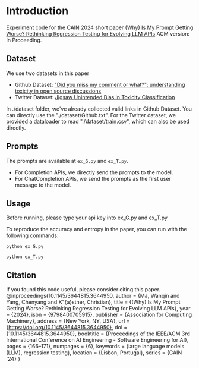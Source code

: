 # Introduction
Experiment code for the CAIN 2024 short paper [(Why) Is My Prompt Getting Worse? Rethinking Regression Testing for Evolving LLM APIs](https://arxiv.org/abs/2311.11123)
ACM version: In Proceeding.

## Dataset
We use two datasets in this paper
- Github Dataset: ["Did you miss my comment or what?": understanding toxicity in open source discussions](https://dl.acm.org/doi/10.1145/3510003.3510111)
- Twitter Dataset: [Jigsaw Unintended Bias in Toxicity Classification](https://www.kaggle.com/competitions/jigsaw-unintended-bias-in-toxicity-classification/data)

In ./dataset folder, we've already collected valid links in Github Dataset. You can directly use the
"./dataset/Github.txt". For the Twitter dataset, we provided a dataloader to read "./dataset/train.csv", which can also be used directly.

## Prompts
The prompts are available at `ex_G.py` and `ex_T.py`.
- For Completion APIs, we directly send the prompts to the model.
- For ChatCompletion APIs, we send the prompts as the first user message to the model.


## Usage
Before running, please type your api key into ex_G.py and ex_T.py

To reproduce the accuracy and entropy in the paper, you can run with the following commands:

`python ex_G.py`

`python ex_T.py`


## Citation
If you found this code useful, please consider citing this paper.
@inproceedings{10.1145/3644815.3644950,
author = {Ma, Wanqin and Yang, Chenyang and K\"{a}stner, Christian},
title = {(Why) Is My Prompt Getting Worse? Rethinking Regression Testing for Evolving LLM APIs},
year = {2024},
isbn = {9798400705915},
publisher = {Association for Computing Machinery},
address = {New York, NY, USA},
url = {https://doi.org/10.1145/3644815.3644950},
doi = {10.1145/3644815.3644950},
booktitle = {Proceedings of the IEEE/ACM 3rd International Conference on AI Engineering - Software Engineering for AI},
pages = {166–171},
numpages = {6},
keywords = {large language models (LLM), regression testing},
location = {Lisbon, Portugal},
series = {CAIN '24}
}
